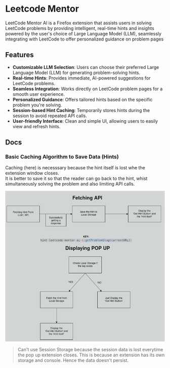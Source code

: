 # Leetcode Mentor

LeetCode Mentor AI is a Firefox extension that assists users in solving LeetCode problems by providing intelligent, real-time hints and insights powered by the user's choice of Large Language Model (LLM), seamlessly integrating with LeetCode to offer personalized guidance on problem pages

## Features

- **Customizable LLM Selection**: Users can choose their preferred Large Language Model (LLM) for generating problem-solving hints.
- **Real-time Hints**: Provides immediate, AI-powered suggestions for LeetCode problems.
- **Seamless Integration**: Works directly on LeetCode problem pages for a smooth user experience.
- **Personalized Guidance**: Offers tailored hints based on the specific problem you're solving.
- **Session-based Hint Caching**: Temporarily stores hints during the session to avoid repeated API calls.
- **User-friendly Interface**: Clean and simple UI, allowing users to easily view and refresh hints.

## Docs

### Basic Caching Algorithm to Save Data (Hints)

Caching (here) is necesssary because the hint itself is lost whe the extension window closes.  
It is better to save it so that the reader can go back to the hint, whist simultaneously solving the problem and also limiting API calls.

![local storage](readme/local-storage.png)

> Can't use Session Storage because the session data is lost everytime the pop up extension closes. This is because an extension has its own storage and console. Hence the data doesn't persist.
